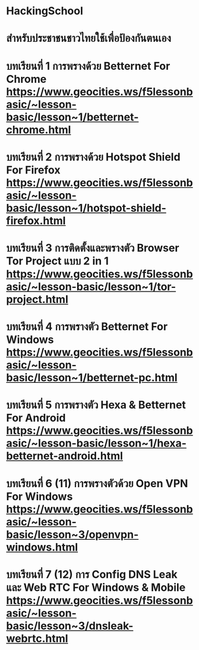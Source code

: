 # HackingSchool
# สำหรับประชาชนชาวไทยใช้เพื่อป้องกันตนเอง
# บทเรียนที่ 1 การพรางด้วย Betternet For Chrome  https://www.geocities.ws/f5lessonbasic/~lesson-basic/lesson~1/betternet-chrome.html
# บทเรียนที่ 2 การพรางด้วย Hotspot Shield For Firefox  https://www.geocities.ws/f5lessonbasic/~lesson-basic/lesson~1/hotspot-shield-firefox.html
# บทเรียนที่ 3 การติดตั้งและพรางตัว Browser Tor Project แบบ 2 in 1 https://www.geocities.ws/f5lessonbasic/~lesson-basic/lesson~1/tor-project.html
# บทเรียนที่ 4 การพรางตัว Betternet For Windows  https://www.geocities.ws/f5lessonbasic/~lesson-basic/lesson~1/betternet-pc.html
# บทเรียนที่ 5 การพรางตัว Hexa & Betternet For Android   https://www.geocities.ws/f5lessonbasic/~lesson-basic/lesson~1/hexa-betternet-android.html
# บทเรียนที่ 6 (11) การพรางตัวด้วย Open VPN For Windows  https://www.geocities.ws/f5lessonbasic/~lesson-basic/lesson~3/openvpn-windows.html
# บทเรียนที่ 7 (12) การ Config DNS Leak และ Web RTC For Windows & Mobile  https://www.geocities.ws/f5lessonbasic/~lesson-basic/lesson~3/dnsleak-webrtc.html
